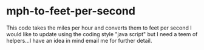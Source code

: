 # mph-to-feet-per-second

This code takes the miles per hour and converts them to feet per second
I would like to update using the coding style "java script" but I need a teem of helpers...I have an idea in mind
email me for further detail.
